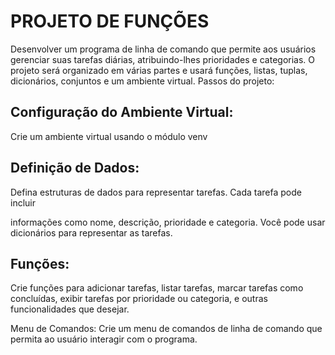 # PROJETO DE FUNÇÕES

Desenvolver um programa de linha de comando que permite
aos usuários gerenciar suas tarefas diárias, atribuindo-lhes
prioridades e categorias. O projeto será organizado em várias
partes e usará funções, listas, tuplas, dicionários, conjuntos e
um ambiente virtual. Passos do projeto:

## Configuração do Ambiente Virtual:
Crie um ambiente virtual usando o módulo venv

## Definição de Dados:

Defina estruturas de dados para representar tarefas. Cada tarefa pode incluir

informações como nome, descrição, prioridade e categoria. Você pode usar
dicionários para representar as tarefas.

## Funções:
Crie funções para adicionar tarefas, listar tarefas, marcar tarefas
como concluídas, exibir tarefas por prioridade ou categoria, e outras
funcionalidades que desejar.

Menu de Comandos:
Crie um menu de comandos de linha de comando que permita ao
usuário interagir com o programa.